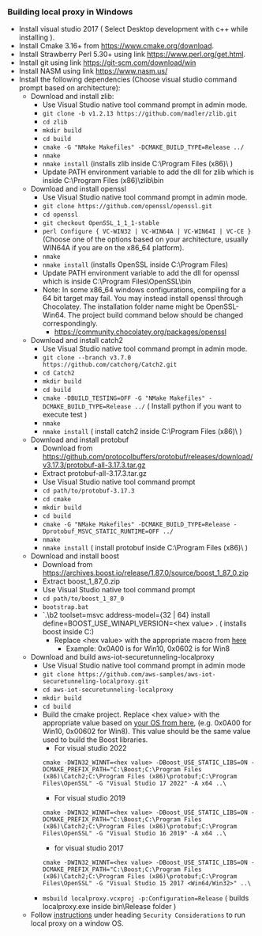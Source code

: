 ### Building local proxy in Windows
* Install visual studio 2017 ( Select Desktop development with c++ while installing ).
* Install Cmake 3.16+ from https://www.cmake.org/download.
* Install Strawberry Perl 5.30+ using link https://www.perl.org/get.html.
* Install git using link https://git-scm.com/download/win
* Install NASM using link https://www.nasm.us/
* Install the following dependencies (Choose visual studio command prompt based on architecture):
    * Download and install zlib:
        * Use Visual Studio native tool command prompt in admin mode.
        * `git clone -b v1.2.13 https://github.com/madler/zlib.git`
        * `cd zlib`
        * `mkdir build`
        * `cd build`
        * `cmake -G "NMake Makefiles" -DCMAKE_BUILD_TYPE=Release ../`
        * `nmake`
        * `nmake install` (installs zlib inside C:\Program Files (x86)\ )
        * Update PATH environment variable to add the dll for zlib which is inside C:\Program Files (x86)\zlib\bin
    * Download and install openssl
        * Use Visual Studio native tool command prompt in admin mode.
        * `git clone https://github.com/openssl/openssl.git`
        * `cd openssl`
        * `git checkout OpenSSL_1_1_1-stable`
        * `perl Configure { VC-WIN32 | VC-WIN64A | VC-WIN64I | VC-CE }` (Choose one of the options based on your architecture, usually WIN64A if you are on the x86_64 platform).
        * `nmake`
        * `nmake install` (installs OpenSSL inside C:\Program Files\)
        * Update PATH environment variable to add the dll for openssl which is inside C:\Program Files\OpenSSL\bin
        * Note: In some x86_64 windows configurations, compiling for a 64 bit target may fail. You may instead install openssl through Chocolatey. The installation folder name might be OpenSSL-Win64. The project build command below should be changed correspondingly.
          * https://community.chocolatey.org/packages/openssl
    * Download and install catch2
      * Use Visual Studio native tool command prompt in admin mode.
      * `git clone --branch v3.7.0 https://github.com/catchorg/Catch2.git`
      * `cd Catch2`
      * `mkdir build`
      * `cd build`
      * `cmake -DBUILD_TESTING=OFF -G "NMake Makefiles" -DCMAKE_BUILD_TYPE=Release ../` ( Install python if you want to execute test )
      * `nmake`
      * `nmake install` ( install catch2 inside C:\Program Files (x86)\ )
    * Download and install protobuf
        * Download from https://github.com/protocolbuffers/protobuf/releases/download/v3.17.3/protobuf-all-3.17.3.tar.gz
        * Extract protobuf-all-3.17.3.tar.gz
        * Use Visual Studio native tool command prompt
        * `cd path/to/protobuf-3.17.3`
        * `cd cmake`
        * `mkdir build`
        * `cd build`
        * `cmake -G "NMake Makefiles" -DCMAKE_BUILD_TYPE=Release -Dprotobuf_MSVC_STATIC_RUNTIME=OFF ../`
        * `nmake`
        * `nmake install` ( install protobuf inside C:\Program Files (x86)\ )
    * Download and install boost
        * Download from https://archives.boost.io/release/1.87.0/source/boost_1_87_0.zip
        * Extract boost_1_87_0.zip
        * Use Visual Studio native tool command prompt
        * `cd path/to/boost_1_87_0`
        * `bootstrap.bat`
        * `.\b2 toolset=msvc address-model={32 | 64} install define=BOOST_USE_WINAPI_VERSION=\<hex value> . ( installs boost inside C:\)
            * Replace \<hex value> with the appropriate macro from [here](https://learn.microsoft.com/en-us/windows/win32/winprog/using-the-windows-headers?redirectedfrom=MSDN#macros-for-conditional-declarations)
                * Example: 0x0A00 is for Win10, 0x0602 is for Win8
    * Download and build aws-iot-securetunneling-localproxy
        * Use Visual Studio native tool command prompt in admin mode
        * `git clone https://github.com/aws-samples/aws-iot-securetunneling-localproxy.git`
        * `cd aws-iot-securetunneling-localproxy`
        * `mkdir build`
        * `cd build`
        * Build the cmake project. Replace \<hex value> with the appropriate value based on [your OS from here](https://docs.microsoft.com/en-us/cpp/porting/modifying-winver-and-win32-winnt?view=vs-2019), (e.g. 0x0A00 for Win10, 0x00602 for Win8). This value should be the same value used to build the Boost libraries.
            * For visual studio 2022
            ```
            cmake -DWIN32_WINNT=<hex value> -DBoost_USE_STATIC_LIBS=ON -DCMAKE_PREFIX_PATH="C:\Boost;C:\Program Files (x86)\Catch2;C:\Program Files (x86)\protobuf;C:\Program Files\OpenSSL" -G "Visual Studio 17 2022" -A x64 ..\
            ```
            * For visual studio 2019
            ```
            cmake -DWIN32_WINNT=<hex value> -DBoost_USE_STATIC_LIBS=ON -DCMAKE_PREFIX_PATH="C:\Boost;C:\Program Files (x86)\Catch2;C:\Program Files (x86)\protobuf;C:\Program Files\OpenSSL" -G "Visual Studio 16 2019" -A x64 ..\
            ```
            * for visual studio 2017
            ```
            cmake -DWIN32_WINNT=<hex value> -DBoost_USE_STATIC_LIBS=ON -DCMAKE_PREFIX_PATH="C:\Boost;C:\Program Files (x86)\Catch2;C:\Program Files (x86)\protobuf;C:\Program Files\OpenSSL" -G "Visual Studio 15 2017 <Win64/Win32>" ..\
            ```
        * `msbuild localproxy.vcxproj -p:Configuration=Release` ( builds localproxy.exe inside bin\Release folder )
    * Follow [instructions](https://github.com/aws-samples/aws-iot-securetunneling-localproxy) under heading `Security Considerations` to run local proxy on a window OS.
